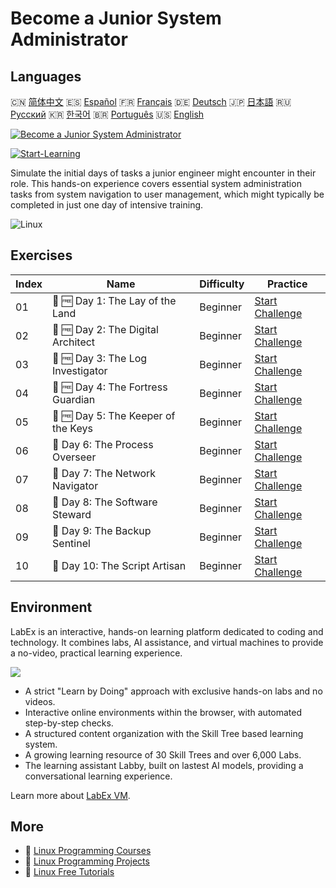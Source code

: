 # Become a Junior System Administrator

## Languages

🇨🇳 [简体中文](README_zh.md) 🇪🇸 [Español](README_es.md) 🇫🇷 [Français](README_fr.md) 🇩🇪 [Deutsch](README_de.md) 🇯🇵 [日本語](README_ja.md) 🇷🇺 [Русский](README_ru.md) 🇰🇷 [한국어](README_ko.md) 🇧🇷 [Português](README_pt.md) 🇺🇸 [English](README.md) 

[![Become a Junior System Administrator](https://cover-creator.labex.io/become-a-junior-system-administrator.png)](https://labex.io/courses/become-a-junior-system-administrator)

[![Start-Learning](https://img.shields.io/badge/Start-Learning-whitesmoke?style=for-the-badge)](https://labex.io/courses/become-a-junior-system-administrator)

Simulate the initial days of tasks a junior engineer might encounter in their role. This hands-on experience covers essential system administration tasks from system navigation to user management, which might typically be completed in just one day of intensive training.

![Linux](https://img.shields.io/badge/Linux-whitesmoke?style=for-the-badge&logo=linux)


## Exercises

|   Index | Name                                | Difficulty   | Practice                                                                                                           |
|---------|-------------------------------------|--------------|--------------------------------------------------------------------------------------------------------------------|
|      01 | 🎯 🆓 Day 1: The Lay of the Land    | Beginner     | <a target='_blank' href='https://labex.io/tutorials/linux-day-1-the-lay-of-the-land-596200'>Start Challenge</a>    |
|      02 | 🎯 🆓 Day 2: The Digital Architect  | Beginner     | <a target='_blank' href='https://labex.io/tutorials/linux-day-2-the-digital-architect-596201'>Start Challenge</a>  |
|      03 | 🎯 🆓 Day 3: The Log Investigator   | Beginner     | <a target='_blank' href='https://labex.io/tutorials/linux-day-3-the-log-investigator-596202'>Start Challenge</a>   |
|      04 | 🎯 🆓 Day 4: The Fortress Guardian  | Beginner     | <a target='_blank' href='https://labex.io/tutorials/linux-day-4-the-fortress-guardian-596203'>Start Challenge</a>  |
|      05 | 🎯 🆓 Day 5: The Keeper of the Keys | Beginner     | <a target='_blank' href='https://labex.io/tutorials/linux-day-5-the-keeper-of-the-keys-596204'>Start Challenge</a> |
|      06 | 🎯  Day 6: The Process Overseer     | Beginner     | <a target='_blank' href='https://labex.io/labs/linux-day-6-the-process-overseer-596618'>Start Challenge</a>        |
|      07 | 🎯  Day 7: The Network Navigator    | Beginner     | <a target='_blank' href='https://labex.io/labs/linux-day-7-the-network-navigator-596619'>Start Challenge</a>       |
|      08 | 🎯  Day 8: The Software Steward     | Beginner     | <a target='_blank' href='https://labex.io/labs/linux-day-8-the-software-steward-596620'>Start Challenge</a>        |
|      09 | 🎯  Day 9: The Backup Sentinel      | Beginner     | <a target='_blank' href='https://labex.io/labs/linux-day-9-the-backup-sentinel-596621'>Start Challenge</a>         |
|      10 | 🎯  Day 10: The Script Artisan      | Beginner     | <a target='_blank' href='https://labex.io/labs/linux-day-10-the-script-artisan-596613'>Start Challenge</a>         |

## Environment

LabEx is an interactive, hands-on learning platform dedicated to coding and technology. It combines labs, AI assistance, and virtual machines to provide a no-video, practical learning experience.

![](https://tutorial-screenshot.getvm.io/images/vm-1725247253.png)

- A strict "Learn by Doing" approach with exclusive hands-on labs and no videos.
- Interactive online environments within the browser, with automated step-by-step checks.
- A structured content organization with the Skill Tree based learning system.
- A growing learning resource of 30 Skill Trees and over 6,000 Labs.
- The learning assistant Labby, built on lastest AI models, providing a conversational learning experience.

Learn more about [LabEx VM](https://support.labex.io/using-labex/virtual-machine).

## More

- 🔗 [Linux Programming Courses](https://github.com/labex-labs/awesome-programming-courses)
- 🔗 [Linux Programming Projects](https://github.com/labex-labs/awesome-programming-projects)
- 🔗 [Linux Free Tutorials](https://github.com/labex-labs/linux-free-tutorials)

